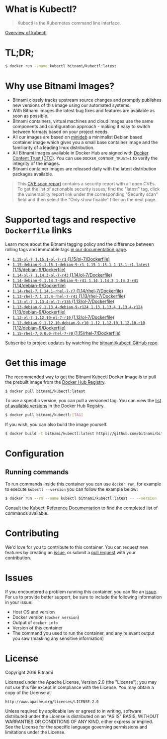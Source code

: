 
# What is Kubectl?

> Kubectl is the Kubernetes command line interface.

[Overview of kubectl](https://kubernetes.io/docs/reference/kubectl/overview/)

# TL;DR;

```bash
$ docker run --name kubectl bitnami/kubectl:latest
```

# Why use Bitnami Images?

* Bitnami closely tracks upstream source changes and promptly publishes new versions of this image using our automated systems.
* With Bitnami images the latest bug fixes and features are available as soon as possible.
* Bitnami containers, virtual machines and cloud images use the same components and configuration approach - making it easy to switch between formats based on your project needs.
* All our images are based on [minideb](https://github.com/bitnami/minideb) a minimalist Debian based container image which gives you a small base container image and the familiarity of a leading linux distribution.
* All Bitnami images available in Docker Hub are signed with [Docker Content Trust (DTC)](https://docs.docker.com/engine/security/trust/content_trust/). You can use `DOCKER_CONTENT_TRUST=1` to verify the integrity of the images.
* Bitnami container images are released daily with the latest distribution packages available.


> This [CVE scan report](https://quay.io/repository/bitnami/kubectl?tab=tags) contains a security report with all open CVEs. To get the list of actionable security issues, find the "latest" tag, click the vulnerability report link under the corresponding "Security scan" field and then select the "Only show fixable" filter on the next page.

# Supported tags and respective `Dockerfile` links

Learn more about the Bitnami tagging policy and the difference between rolling tags and immutable tags [in our documentation page](https://docs.bitnami.com/containers/how-to/understand-rolling-tags-containers/).


* [`1.15-ol-7`, `1.15.1-ol-7-r1` (1.15/ol-7/Dockerfile)](https://github.com/bitnami/bitnami-docker-kubectl/blob/1.15.1-ol-7-r1/1.15/ol-7/Dockerfile)
* [`1.15-debian-9`, `1.15.1-debian-9-r1`, `1.15`, `1.15.1`, `1.15.1-r1`, `latest` (1.15/debian-9/Dockerfile)](https://github.com/bitnami/bitnami-docker-kubectl/blob/1.15.1-debian-9-r1/1.15/debian-9/Dockerfile)
* [`1.14-ol-7`, `1.14.3-ol-7-r43` (1.14/ol-7/Dockerfile)](https://github.com/bitnami/bitnami-docker-kubectl/blob/1.14.3-ol-7-r43/1.14/ol-7/Dockerfile)
* [`1.14-debian-9`, `1.14.3-debian-9-r41`, `1.14`, `1.14.3`, `1.14.3-r41` (1.14/debian-9/Dockerfile)](https://github.com/bitnami/bitnami-docker-kubectl/blob/1.14.3-debian-9-r41/1.14/debian-9/Dockerfile)
* [`1.14-rhel-7`, `1.14.1-rhel-7-r7` (1.14/rhel-7/Dockerfile)](https://github.com/bitnami/bitnami-docker-kubectl/blob/1.14.1-rhel-7-r7/1.14/rhel-7/Dockerfile)
* [`1.13-rhel-7`, `1.13.4-rhel-7-r41` (1.13/rhel-7/Dockerfile)](https://github.com/bitnami/bitnami-docker-kubectl/blob/1.13.4-rhel-7-r41/1.13/rhel-7/Dockerfile)
* [`1.13-ol-7`, `1.13.4-ol-7-r136` (1.13/ol-7/Dockerfile)](https://github.com/bitnami/bitnami-docker-kubectl/blob/1.13.4-ol-7-r136/1.13/ol-7/Dockerfile)
* [`1.13-debian-9`, `1.13.4-debian-9-r124`, `1.13`, `1.13.4`, `1.13.4-r124` (1.13/debian-9/Dockerfile)](https://github.com/bitnami/bitnami-docker-kubectl/blob/1.13.4-debian-9-r124/1.13/debian-9/Dockerfile)
* [`1.12-ol-7`, `1.12.10-ol-7-r10` (1.12/ol-7/Dockerfile)](https://github.com/bitnami/bitnami-docker-kubectl/blob/1.12.10-ol-7-r10/1.12/ol-7/Dockerfile)
* [`1.12-debian-9`, `1.12.10-debian-9-r10`, `1.12`, `1.12.10`, `1.12.10-r10` (1.12/debian-9/Dockerfile)](https://github.com/bitnami/bitnami-docker-kubectl/blob/1.12.10-debian-9-r10/1.12/debian-9/Dockerfile)
* [`1.15-rhel-7`, `0.0.0-rhel-7-r0` (1.15/rhel-7/Dockerfile)](https://github.com/bitnami/bitnami-docker-kubectl/blob/0.0.0-rhel-7-r0/1.15/rhel-7/Dockerfile)

Subscribe to project updates by watching the [bitnami/kubectl GitHub repo](https://github.com/bitnami/bitnami-docker-kubectl).

# Get this image

The recommended way to get the Bitnami Kubectl Docker Image is to pull the prebuilt image from the [Docker Hub Registry](https://hub.docker.com/r/bitnami/kubectl).

```bash
$ docker pull bitnami/kubectl:latest
```

To use a specific version, you can pull a versioned tag. You can view the [list of available versions](https://hub.docker.com/r/bitnami/kubectl/tags/) in the Docker Hub Registry.

```bash
$ docker pull bitnami/kubectl:[TAG]
```

If you wish, you can also build the image yourself.

```bash
$ docker build -t bitnami/kubectl:latest https://github.com/bitnami/bitnami-docker-kubectl.git
```

# Configuration

## Running commands

To run commands inside this container you can use `docker run`, for example to execute `kubectl --version` you can follow the example below:

```bash
$ docker run --rm --name kubectl bitnami/kubectl:latest -- --version
```

Consult the [Kubectl Reference Documentation](https://kubernetes.io/docs/reference/generated/kubectl/kubectl-commands) to find the completed list of commands available.

# Contributing

We'd love for you to contribute to this container. You can request new features by creating an [issue](https://github.com/bitnami/bitnami-docker-kubectl/issues), or submit a [pull request](https://github.com/bitnami/bitnami-docker-kubectl/pulls) with your contribution.

# Issues

If you encountered a problem running this container, you can file an [issue](https://github.com/bitnami/bitnami-docker-kubectl/issues). For us to provide better support, be sure to include the following information in your issue:

- Host OS and version
- Docker version (`docker version`)
- Output of `docker info`
- Version of this container
- The command you used to run the container, and any relevant output you saw (masking any sensitive information)

# License

Copyright 2019 Bitnami

Licensed under the Apache License, Version 2.0 (the "License");
you may not use this file except in compliance with the License.
You may obtain a copy of the License at

    http://www.apache.org/licenses/LICENSE-2.0

Unless required by applicable law or agreed to in writing, software
distributed under the License is distributed on an "AS IS" BASIS,
WITHOUT WARRANTIES OR CONDITIONS OF ANY KIND, either express or implied.
See the License for the specific language governing permissions and
limitations under the License.
